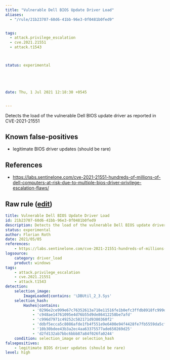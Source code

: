 ```yaml
---
title: "Vulnerable Dell BIOS Update Driver Load"
aliases:
  - "/rule/21b23707-60d6-41bb-96e3-0f0481b0fed9"


tags:
  - attack.privilege_escalation
  - cve.2021.21551
  - attack.t1543



status: experimental





date: Thu, 1 Jul 2021 12:18:30 +0545


---
```


Detects the load of the vulnerable Dell BIOS update driver as reported in CVE-2021-21551

<!--more-->


## Known false-positives

* legitimate BIOS driver updates (should be rare)



## References

* https://labs.sentinelone.com/cve-2021-21551-hundreds-of-millions-of-dell-computers-at-risk-due-to-multiple-bios-driver-privilege-escalation-flaws/


## Raw rule ([edit](https://github.com/SigmaHQ/sigma/edit/master/rules/windows/driver_load/driver_load_vuln_dell_driver.yml))
```yaml
title: Vulnerable Dell BIOS Update Driver Load
id: 21b23707-60d6-41bb-96e3-0f0481b0fed9
description: Detects the load of the vulnerable Dell BIOS update driver as reported in CVE-2021-21551
status: experimental
author: Florian Roth
date: 2021/05/05
references:
    - https://labs.sentinelone.com/cve-2021-21551-hundreds-of-millions-of-dell-computers-at-risk-due-to-multiple-bios-driver-privilege-escalation-flaws/
logsource:
    category: driver_load
    product: windows
tags:
    - attack.privilege_escalation
    - cve.2021.21551
    - attack.t1543 
detection:
    selection_image:
        ImageLoaded|contains: '\DBUtil_2_3.Sys'
    selection_hash:
        Hashes|contains:
            - '0296e2ce999e67c76352613a718e11516fe1b0efc3ffdb8918fc999dd76a73a5'
            - 'c948ae14761095e4d76b55d9de86412258be7afd'
            - 'c996d7971c49252c582171d9380360f2'
            - 'ddbf5ecca5c8086afde1fb4f551e9e6400e94f4428fe7fb5559da5cffa654cc1'
            - '10b30bdee43b3a2ec4aa63375577ade650269d25'
            - 'd2fd132ab7bbc6bbb87a84f026fa0244'
    condition: selection_image or selection_hash
falsepositives:
    - legitimate BIOS driver updates (should be rare)
level: high

```
